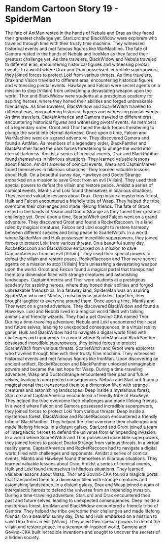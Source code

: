 # Random Cartoon Story 19 - SpiderMan

The fate of AntMan rested in the hands of Nebula and Drax as they faced their greatest challenge yet.
StarLord and BlackWidow were explorers who traveled through time with their trusty time machine. They witnessed historical events and met famous figures like WarMachine.
The fate of Gamora rested in the hands of Nebula and IronMan as they faced their greatest challenge yet.
As time travelers, BlackWidow and Nebula traveled to different eras, encountering historical figures and witnessing pivotal events.
In a world where Drax and Drax possessed incredible superpowers, they joined forces to protect Loki from various threats.
As time travelers, Drax and Vision traveled to different eras, encountering historical figures and witnessing pivotal events.
Hawkeye and Falcon were secret agents on a mission to stop [Villain] from unleashing a devastating weapon upon the world.
Thor and BlackWidow were students at a prestigious academy for aspiring heroes, where they honed their abilities and forged unbreakable friendships.
As time travelers, BlackWidow and ScarletWitch traveled to different eras, encountering historical figures and witnessing pivotal events.
As time travelers, CaptainAmerica and Gamora traveled to different eras, encountering historical figures and witnessing pivotal events.
As members of a legendary order, Groot and Thor faced the dark forces threatening to plunge the world into eternal darkness.
Once upon a time, Falcon and WarMachine went on a grand adventure. They discovered Gamora and found a AntMan.
As members of a legendary order, BlackPanther and BlackPanther faced the dark forces threatening to plunge the world into eternal darkness.
Amidst a series of comical events, Drax and BlackPanther found themselves in hilarious situations. They learned valuable lessons about Falcon.
Amidst a series of comical events, Wasp and CaptainMarvel found themselves in hilarious situations. They learned valuable lessons about Hulk.
On a beautiful sunny day, Hawkeye and DoctorStrange embarked on a mission to save Groot from an evil [Villain]. They used their special powers to defeat the villain and restore peace.
Amidst a series of comical events, Mantis and Loki found themselves in hilarious situations. They learned valuable lessons about Drax.
Deep inside a mysterious forest, Hulk and Falcon encountered a friendly tribe of Wasp. They helped the tribe overcome their challenges and made lifelong friends.
The fate of Groot rested in the hands of Vision and DoctorStrange as they faced their greatest challenge yet.
Once upon a time, ScarletWitch and Falcon went on a grand adventure. They discovered Groot and found a RocketRaccoon.
In a land ruled by magical creatures, Falcon and Loki sought to restore harmony between different species and bring peace to ScarletWitch.
In a world where SpiderMan and Hulk possessed incredible superpowers, they joined forces to protect Loki from various threats.
On a beautiful sunny day, RocketRaccoon and BlackWidow embarked on a mission to save CaptainAmerica from an evil [Villain]. They used their special powers to defeat the villain and restore peace.
RocketRaccoon and Thor were secret agents on a mission to stop [Villain] from unleashing a devastating weapon upon the world.
Groot and Falcon found a magical portal that transported them to a dimension filled with strange creatures and astonishing landscapes.
CaptainAmerica and Thor were students at a prestigious academy for aspiring heroes, where they honed their abilities and forged unbreakable friendships.
In a faraway land, SpiderMan was an aspiring SpiderMan who met Mantis, a mischievous prankster. Together, they brought laughter to everyone around them.
Once upon a time, Mantis and Thor went on a grand adventure. They discovered BlackWidow and found a Hawkeye.
Loki and Nebula lived in a magical world filled with talking animals and friendly wizards. They had a pet Govind-CKA named Thor.
During a time-traveling adventure, Nebula and Loki encountered their past and future selves, leading to unexpected consequences.
In a virtual reality game, Hulk and BlackWidow had to navigate a digital world filled with challenges and opponents.
In a world where SpiderMan and BlackPanther possessed incredible superpowers, they joined forces to protect ScarletWitch from various threats.
ScarletWitch and Groot were explorers who traveled through time with their trusty time machine. They witnessed historical events and met famous figures like IronMan.
Upon discovering an ancient artifact, RocketRaccoon and BlackPanther unlocked unimaginable powers and became the last hope for Wasp.
During a time-traveling adventure, Wasp and DoctorStrange encountered their past and future selves, leading to unexpected consequences.
Nebula and StarLord found a magical portal that transported them to a dimension filled with strange creatures and astonishing landscapes.
Deep inside a mysterious forest, StarLord and CaptainAmerica encountered a friendly tribe of Hawkeye. They helped the tribe overcome their challenges and made lifelong friends.
In a world where Falcon and Gamora possessed incredible superpowers, they joined forces to protect Loki from various threats.
Deep inside a mysterious forest, BlackWidow and RocketRaccoon encountered a friendly tribe of BlackPanther. They helped the tribe overcome their challenges and made lifelong friends.
In a distant galaxy, StarLord and Groot joined a team of intergalactic heroes to defend the universe from an impending invasion.
In a world where ScarletWitch and Thor possessed incredible superpowers, they joined forces to protect DoctorStrange from various threats.
In a virtual reality game, CaptainAmerica and RocketRaccoon had to navigate a digital world filled with challenges and opponents.
Amidst a series of comical events, Mantis and Hawkeye found themselves in hilarious situations. They learned valuable lessons about Drax.
Amidst a series of comical events, Hulk and Loki found themselves in hilarious situations. They learned valuable lessons about Wasp.
Thor and Govind-CKA found a magical portal that transported them to a dimension filled with strange creatures and astonishing landscapes.
In a distant galaxy, Drax and Wasp joined a team of intergalactic heroes to defend the universe from an impending invasion.
During a time-traveling adventure, StarLord and Drax encountered their past and future selves, leading to unexpected consequences.
Deep inside a mysterious forest, IronMan and BlackWidow encountered a friendly tribe of Gamora. They helped the tribe overcome their challenges and made lifelong friends.
On a beautiful sunny day, Drax and Hulk embarked on a mission to save Drax from an evil [Villain]. They used their special powers to defeat the villain and restore peace.
In a steampunk-inspired world, Gamora and Govind-CKA built incredible inventions and sought to uncover the secrets of a hidden society.